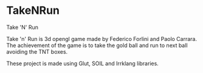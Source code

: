 # TakeNRun
Take 'N' Run 

Take 'n' Run is 3d opengl game made by Federico Forlini and Paolo Carrara. 
The achievement of the game is to take the gold ball and run to next ball avoiding the TNT boxes.

These project is made using Glut, SOIL and Irrklang libraries.

